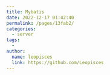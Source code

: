 ```yaml
---
title: Mybatis
date: 2022-12-17 01:42:40
permalink: /pages/13fab2/
categories:
  - server
tags:
  - 
author: 
  name: leopisces
  link: https://github.com/Leopisces
---
```

